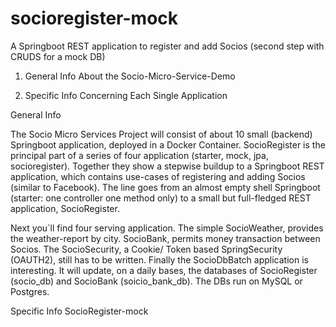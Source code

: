 # socioregister-mock
A Springboot REST application to register and add Socios (second step with CRUDS for a mock DB)

1) General Info About the Socio-Micro-Service-Demo

2) Specific Info Concerning Each Single Application



General Info

The Socio Micro Services Project will consist of about 10 small (backend) Springboot application, deployed in a Docker Container. SocioRegister is the principal part of a series of four application (starter, mock, jpa, socioregister). Together they show a stepwise buildup to a Springboot REST application, which contains use-cases of registering and adding Socios (similar to Facebook). The line goes from an almost empty shell Springboot (starter: one controller one method only) to a small but full-fledged REST application, SocioRegister.

Next you`ll find four serving application. The simple SocioWeather, provides the weather-report by city. SocioBank, permits money transaction between Socios. The SocioSecurity, a Cookie/ Token based SpringSecurity (OAUTH2), still has to be written. Finally the SocioDbBatch application is interesting. It will update, on a daily bases, the databases of SocioRegister (socio_db) and SocioBank (soicio_bank_db). The DBs run on MySQL or Postgres.

Specific Info SocioRegister-mock
